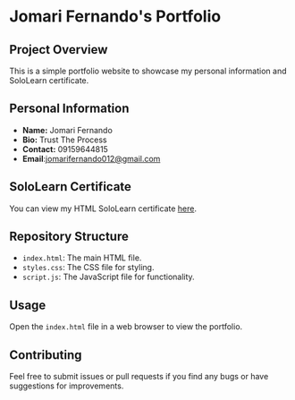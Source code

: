 # Jomari Fernando's Portfolio

## Project Overview
This is a simple portfolio website to showcase my personal information and SoloLearn certificate.

## Personal Information
- **Name:** Jomari Fernando
- **Bio:** Trust The Process
- **Contact:** 09159644815
- **Email**:jomarifernando012@gmail.com
## SoloLearn Certificate
You can view my HTML SoloLearn certificate [here](https://www.sololearn.com/certificates/CC-TZ5MCXB2).

## Repository Structure
- `index.html`: The main HTML file.
- `styles.css`: The CSS file for styling.
- `script.js`: The JavaScript file for functionality.

## Usage
Open the `index.html` file in a web browser to view the portfolio.

## Contributing
Feel free to submit issues or pull requests if you find any bugs or have suggestions for improvements.

